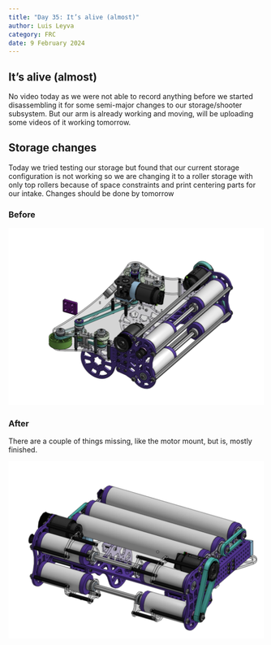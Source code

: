 ```yaml
---
title: "Day 35: It’s alive (almost)"
author: Luis Leyva
category: FRC
date: 9 February 2024
---
```


## It’s alive (almost)

No video today as we were not able to record anything before we started disassembling it for some semi-major changes to our storage/shooter subsystem. But our arm is already working and moving, will be uploading some videos of it working tomorrow.

## Storage changes

Today we tried testing our storage but found that our current storage configuration is not working so we are changing it to a roller storage with only top rollers because of space constraints and print centering parts for our intake. Changes should be done by tomorrow

### Before

![Untitled](Day-35/Untitled.png)

### After

There are a couple of things missing, like the motor mount, but is, mostly finished.

![Untitled](Day-35/Untitled%201.png)
